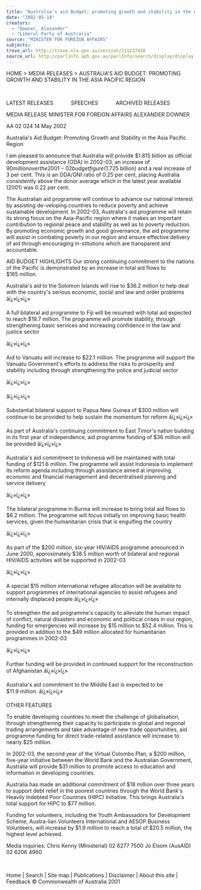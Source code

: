 ```yaml
---
title: "Australia's aid Budget: promoting growth and stability in the Asia Pacific region."
date: "2002-05-14"
creators:
  - "Downer, Alexander"
  - "Liberal Party of Australia"
source: "MINISTER FOR FOREIGN AFFAIRS"
subjects:
trove_url: http://trove.nla.gov.au/version/211237418
source_url: http://parlinfo.aph.gov.au/parlInfo/search/display/display.w3p;query=Id%3A%22media/pressrel/OUK66%22
---
```


  HOME > MEDIA RELEASES > AUSTRALIA'S AID BUDGET: PROMOTING GROWTH AND STABILITY IN THE ASIA PACIFIC REGION

  

   LATEST RELEASES             SPEECHES             ARCHIVED RELEASES           

 MEDIA RELEASE MINISTER FOR FOREIGN AFFAIRS ALEXANDER DOWNER

 AA 02 024 14 May 2002

 Australia's Aid Budget: Promoting Growth and Stability in the Asia Pacific Region

 I am pleased to announce that Australia will provide $1.815 billion as official development assistance (ODA) in 2002-03, an increase of $90 million over the 2001-02 budget figure ($1.725 billion) and a real increase of 3 per cent. This is an ODA/GNI ratio of 0.25 per cent, placing Australia consistently above the donor average which in the latest year available (2001) was 0.22 per cent.

 The Australian aid programme will continue to advance our national interest by assisting de-veloping countries to reduce poverty and achieve sustainable development. In 2002-03, Australia's aid programme will retain its strong focus on the Asia-Pacific region where it makes an important contribution to regional peace and stability as well as to poverty reduction. By promoting economic growth and good governance, the aid programme will assist in combating poverty in our region and ensure effective delivery of aid through encouraging in-stitutions which are transparent and accountable.

 AID BUDGET HIGHLIGHTS Our strong continuing commitment to the nations of the Pacific is demonstrated by an increase in total aid flows to $165 million.

 Australia's aid to the Solomon Islands will rise to $36.2 million to help deal with the country's serious economic, social and law and order problems âï¿»ï¿»ï¿»

 A full bilateral aid programme to Fiji will be resumed with total aid expected to reach $19.7 million. The programme will promote stability, through strengthening basic services and increasing confidence in the law and justice sector

 âï¿»ï¿»ï¿»

 Aid to Vanuatu will increase to $22.1 million. The programme will support the Vanuatu Government's efforts to address the risks to prosperity and stability including through strengthening the police and judicial sector

 âï¿»ï¿»ï¿»

 âï¿»ï¿»ï¿»

 Substantial bilateral support to Papua New Guinea of $300 million will continue to be provided to help sustain the momentum for reform âï¿»ï¿»ï¿»

 As part of Australia's continuing commitment to East Timor's nation building in its first year of independence, aid programme funding of $36 million will be provided âï¿»ï¿»ï¿»

 Australia's aid commitment to Indonesia will be maintained with total funding of $121.6 million. The programme will assist Indonesia to implement its reform agenda including through assistance aimed at improving economic and financial management and decentralised planning and service delivery

 âï¿»ï¿»ï¿»

 The bilateral programme in Burma will increase to bring total aid flows to $6.2 million. The programme will focus initially on improving basic health services, given the humanitarian crisis that is engulfing the country

 âï¿»ï¿»ï¿»

 As part of the $200 million, six-year HIV/AIDS programme announced in June 2000, approximately $38.5 million worth of bilateral and regional HIV/AIDS activities will be supported in 2002-03

 âï¿»ï¿»ï¿»

 A special $15 million international refugee allocation will be available to support programmes of international agencies to assist refugees and internally displaced people âï¿»ï¿»ï¿»

 To strengthen the aid programme's capacity to alleviate the human impact of conflict, natural disasters and economic and political crises in our region, funding for emergencies will increase by $15 million to $52.4 million. This is provided in addition to the $49 million allocated for humanitarian programmes in 2002-03

 âï¿»ï¿»ï¿»

 Further funding will be provided in continued support for the reconstruction of Afghanistan âï¿»ï¿»ï¿»

 Australia's aid commitment to the Middle East is expected to be $11.9 million. âï¿»ï¿»ï¿»

 OTHER FEATURES

 To enable developing countries to meet the challenge of globalisation, through strengthening their capacity to participate in global and regional trading arrangements and take advantage of new trade opportunities, aid programme funding for direct trade-related assistance will increase to nearly $25 million.

 In 2002-03, the second year of the Virtual Colombo Plan, a $200 million, five-year initiative between the World Bank and the Australian Government, Australia will provide $31 million to promote access to education and information in developing countries.

 Australia has made an additional commitment of $18 million over three years to support debt relief in the poorest countries through the World Bank's Heavily Indebted Poor Countries (HIPC) Initiative. This brings Australia's total support for HIPC to $77 million.

 Funding for volunteers, including the Youth Ambassadors for Development Scheme, Austra-lian Volunteers International and AESOP Business Volunteers, will increase by $1.9 million to reach a total of $20.5 million, the highest level achieved.

 Media inquiries: Chris Kenny (Ministerial) 02 6277 7500 Jo Elsom (AusAID) 02 6206 4960

  

 Home | Search | Site map | Publications | Disclaimer | About this site | Feedback © Commonwealth of Australia 2001

